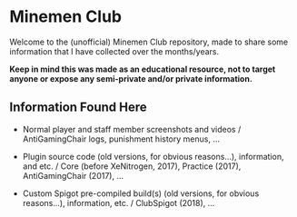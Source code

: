 # Minemen Club
Welcome to the (unofficial) Minemen Club repository, made to share some information that I have collected over the months/years.

**Keep in mind this was made as an educational resource, not to target anyone or expose any semi-private and/or private information.**

## Information Found Here
- Normal player and staff member screenshots and videos / AntiGamingChair logs, punishment history menus, ...

- Plugin source code (old versions, for obvious reasons...), information, and etc. / Core (before XeNitrogen, 2017), Practice (2017), AntiGamingChair (2017), ...

- Custom Spigot pre-compiled build(s) (old versions, for obvious reasons...), information, etc. / ClubSpigot (2018), ...